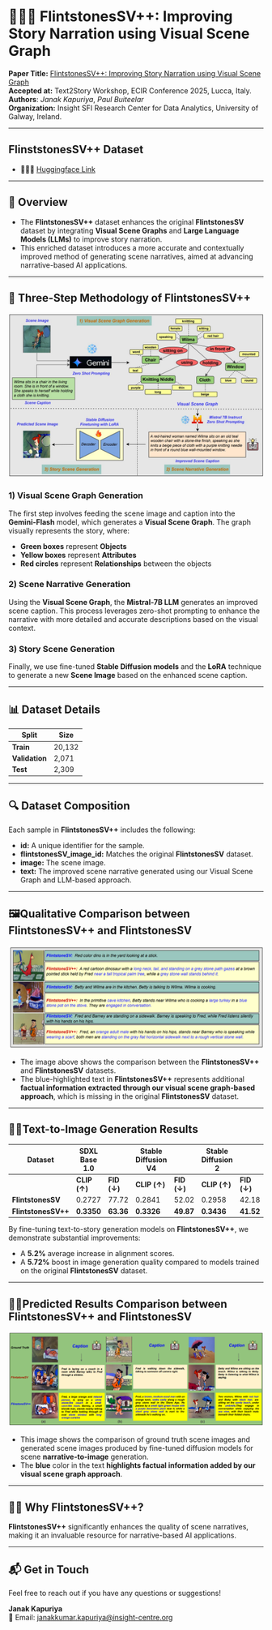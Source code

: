 # 🚀🚀🚀 FlintstonesSV++: Improving Story Narration using Visual Scene Graph

**Paper Title:** [FlintstonesSV++: Improving Story Narration using Visual Scene Graph](https://drive.google.com/file/d/1FszLRLLoqRqp06pqtD5wzsiPMHHN95pi/view?usp=drive_link)  
**Accepted at:** Text2Story Workshop, ECIR Conference 2025, Lucca, Italy.  
**Authors**: *Janak Kapuriya*, *Paul Buiteelar* \
**Organization:** Insight SFI Research Center for Data Analytics, University of Galway, Ireland.

---

## FlinststonesSV++ Dataset
- 🤗🤗🤗 [Huggingface Link](https://huggingface.co/datasets/Janak12/FlintstonesSV_Plus_Plus)

---

## 🌟 Overview

- The **FlintstonesSV++** dataset enhances the original **FlintstonesSV** dataset by integrating **Visual Scene Graphs** and **Large Language Models (LLMs)** to improve story narration. 
- This enriched dataset introduces a more accurate and contextually improved method of generating scene narratives, aimed at advancing narrative-based AI applications.

---

## 🔄 Three-Step Methodology of FlintstonesSV++

![FlintstonesSV++ Diagram](images/Text_2_Story_maini_diagram.jpg)


### 1) **Visual Scene Graph Generation**  
The first step involves feeding the scene image and caption into the **Gemini-Flash** model, which generates a **Visual Scene Graph**. The graph visually represents the story, where:
- **Green boxes** represent **Objects**  
- **Yellow boxes** represent **Attributes**  
- **Red circles** represent **Relationships** between the objects

### 2) **Scene Narrative Generation**  
Using the **Visual Scene Graph**, the **Mistral-7B LLM** generates an improved scene caption. This process leverages zero-shot prompting to enhance the narrative with more detailed and accurate descriptions based on the visual context.

### 3) **Story Scene Generation**  
Finally, we use fine-tuned **Stable Diffusion models** and the **LoRA** technique to generate a new **Scene Image** based on the enhanced scene caption.

---

## 📊 Dataset Details

| Split       | Size   |
|-------------|--------|
| **Train**   | 20,132 |
| **Validation** | 2,071  |
| **Test**    | 2,309  |

---

## 🔍 Dataset Composition
Each sample in **FlintstonesSV++** includes the following:
- **id:** A unique identifier for the sample.  
- **flintstonesSV_image_id:** Matches the original **FlintstonesSV** dataset.  
- **image:** The scene image.  
- **text:** The improved scene narrative generated using our Visual Scene Graph and LLM-based approach.

---

## 🖼️Qualitative Comparison between FlintstonesSV++ and FlintstonesSV

![Comparison](images/flintstonesSV++_effectiveness.png)

- The image above shows the comparison between the **FlintstonesSV++** and **FlintstonesSV** datasets.
- The blue-highlighted text in **FlintstonesSV++** represents additional **factual information extracted through our visual scene graph-based approach**, which is missing in the original **FlintstonesSV** dataset.

---

## 🎨🎨Text-to-Image Generation Results

| **Dataset**            | **SDXL Base 1.0**        |                       | **Stable Diffusion V4**      |                       | **Stable Diffusion 2**       |                       |
|-------------------------|--------------------------|-----------------------|------------------------------|-----------------------|------------------------------|-----------------------|
|                         | **CLIP (↑)**            | **FID (↓)**           | **CLIP (↑)**                | **FID (↓)**           | **CLIP (↑)**                | **FID (↓)**           |
| **FlintstonesSV**       | 0.2727                  | 77.72                 | 0.2841                      | 52.02                 | 0.2958                      | 42.18                 |
| **FlintstonesSV++**     | **0.3350**                  | **63.36**                 | **0.3326**                      | **49.87**                 | **0.3436**                      | **41.52**                 |

By fine-tuning text-to-story generation models on **FlintstonesSV++**, we demonstrate substantial improvements:
- A **5.2%** average increase in alignment scores.
- A **5.72%** boost in image generation quality compared to models trained on the original **FlintstonesSV** dataset.

---

## 🔮🔮Predicted Results Comparison between FlintstonesSV++ and FlintstonesSV

![Predicted Results](images/flintstonesSV++_predicted_results.png)

- This image shows the comparison of ground truth scene images and generated scene images produced by fine-tuned diffusion models for scene **narrative-to-image** generation.
- The **blue** color in the text **highlights factual information added by our visual scene graph approach**.

---

## 🚀🚀 Why FlintstonesSV++?

**FlintstonesSV++** significantly enhances the quality of scene narratives, making it an invaluable resource for narrative-based AI applications.

---

## 📬 Get in Touch

Feel free to reach out if you have any questions or suggestions!

**Janak Kapuriya**  
📧 Email: [janakkumar.kapuriya@insight-centre.org](mailto:janakkumnar.kapuriya@insight-centre.org)
